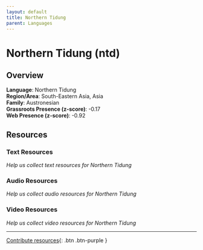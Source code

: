 ```yaml
---
layout: default
title: Northern Tidung
parent: Languages
---
```


# Northern Tidung (ntd)

## Overview

**Language**: Northern Tidung  
**Region/Area**: South-Eastern Asia, Asia  
**Family**: Austronesian  
**Grassroots Presence (z-score)**: -0.17  
**Web Presence (z-score)**: -0.92  

## Resources

### Text Resources
*Help us collect text resources for Northern Tidung*

### Audio Resources
*Help us collect audio resources for Northern Tidung*

### Video Resources
*Help us collect video resources for Northern Tidung*

---

[Contribute resources](https://forms.office.com/e/1SfLJx3u1r){: .btn .btn-purple }
